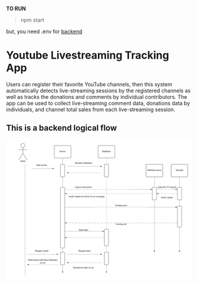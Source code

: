 __TO RUN__

>npm start

but, you need .env for [backend](./backend/README.md)

# Youtube Livestreaming Tracking App
Users can register their favorite YouTube channels, then this system automatically detects live-streaming sessions by the registered channels as well as tracks the donations and comments by individual contributors.
The app can be used to collect live-streaming comment data, donations data by individuals, and channel total sales from each live-streaming session. 

## This is a backend logical flow
![alt text](./flask_superchat.png)
